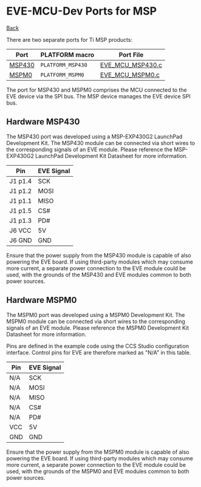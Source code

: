 # EVE-MCU-Dev Ports for MSP

[Back](../README.md)

There are two separate ports for Ti MSP products:

| Port | PLATFORM macro | Port File |
| --- | --- | --- |
| [MSP430](#hardware-MSP430) | `PLATFORM_MSP430` | [EVE_MCU_MSP430.c](EVE_MCU_MSP430.c) |
| [MSPM0](#hardware-MSPM0) | `PLATFORM_MSPM0` | [EVE_MCU_MSPM0.c](EVE_MCU_MSPM0.c) |

The port for MSP430 and MSPM0 comprises the MCU connected to the EVE device via the SPI bus. The MSP device manages the EVE device SPI bus. 

## Hardware MSP430

The MSP430 port was developed using a MSP-EXP430G2 LaunchPad Development Kit. The MSP430 module can be connected via short wires to the corresponding signals of an EVE module. Please reference the MSP-EXP430G2 LaunchPad Development Kit Datasheet for more information.

| Pin | EVE Signal |
| --- | --- |
| J1 p1.4 | SCK |
| J1 p1.2 | MOSI |
| J1 p1.1 | MISO |
| J1 p1.5 | CS# |
| J1 p1.3 | PD# |
| J6 VCC | 5V |
| J6 GND | GND |

Ensure that the power supply from the MSP430 module is capable of also powering the EVE board. If using third-party modules which may consume more current, a separate power connection to the EVE module could be used, with the grounds of the MSP430 and EVE modules common to both power sources.

## Hardware MSPM0

The MSPM0 port was developed using a MSPM0 Development Kit. The MSPM0 module can be connected via short wires to the corresponding signals of an EVE module. Please reference the MSPM0 Development Kit Datasheet for more information.

Pins are defined in the example code using the CCS Studio configuration interface. Control pins for EVE are therefore marked as "N/A" in this table.

| Pin | EVE Signal |
| --- | --- |
| N/A | SCK |
| N/A | MOSI |
| N/A | MISO |
| N/A | CS# |
| N/A | PD# |
| VCC | 5V |
| GND | GND |

Ensure that the power supply from the MSPM0 module is capable of also powering the EVE board. If using third-party modules which may consume more current, a separate power connection to the EVE module could be used, with the grounds of the MSPM0 and EVE modules common to both power sources.
